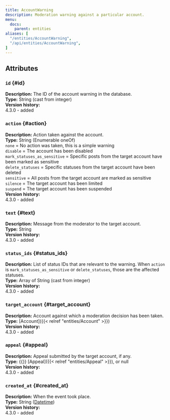 ```yaml
---
title: AccountWarning
description: Moderation warning against a particular account.
menu:
  docs:
    parent: entities
aliases: [
  "/entities/AccountWarning",
  "/api/entities/AccountWarning",
]
---
```


## Attributes

### `id` {#id}

**Description:** The ID of the account warning in the database.\
**Type:** String (cast from integer)\
**Version history:**\
4.3.0 - added

### `action` {#action}

**Description:** Action taken against the account.\
**Type:** String (Enumerable oneOf)\
`none` = No action was taken, this is a simple warning\
`disable` = The account has been disabled\
`mark_statuses_as_sensitive` = Specific posts from the target account have been marked as sensitive\
`delete_statuses` = Specific statuses from the target account have been deleted\
`sensitive` = All posts from the target account are marked as sensitive\
`silence` = The target account has been limited\
`suspend` = The target account has been suspended\
**Version history:**\
4.3.0 - added

### `text` {#text}

**Description:** Message from the moderator to the target account.\
**Type:** String\
**Version history:**\
4.3.0 - added

### `status_ids` {#status_ids}

**Description:** List of status IDs that are relevant to the warning. When `action` is `mark_statuses_as_sensitive` or `delete_statuses`, those are the affected statuses.\
**Type:** Array of String (cast from integer)\
**Version history:**\
4.3.0 - added

### `target_account` {#target_account}

**Description:** Account against which a moderation decision has been taken.\
**Type:** [Account]({{< relref "entities/Account" >}})\
**Version history:**\
4.3.0 - added

### `appeal` {#appeal}

**Description:** Appeal submitted by the target account, if any.\
**Type:** {{<nullable>}} [Appeal]({{< relref "entities/Appeal" >}}), or null\
**Version history:**\
4.3.0 - added

### `created_at` {#created_at}

**Description:** When the event took place.\
**Type:** String ([Datetime](/api/datetime-format#datetime))\
**Version history:**\
4.3.0 - added
